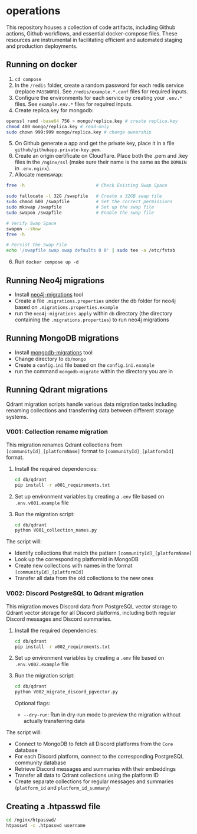 # operations
This repository houses a collection of code artifacts, including Github actions, Github workflows, and essential docker-compose files. These resources are instrumental in facilitating efficient and automated staging and production deployments.

## Running on docker

1. `cd compose`
2. In the `/redis` folder, create a random password for each redis service (replace `PASSWORD`). See `/redis/example.*.conf` files for required inputs.
3. Configure the environments for each service by creating your `.env.*` files. See `example.env.*` files for required inputs.
4. Create replica.key for mongodb:
```sh
openssl rand -base64 756 > mongo/replica.key # create replica.key
chmod 400 mongo/replica.key # read-only
sudo chown 999:999 mongo/replica.key # change ownership
```
5. On Github generate a app and get the private key, place it in a file `github/githubapp.private-key.pem`.
6. Create an origin certificate on Cloudflare. Place both the .pem and .key files in the `/nginx/ssl` (make sure their name is the same as the `DOMAIN` in `.env.nginx`).
7. Allocate memswap:
```bash
free -h                           # Check Existing Swap Space

sudo fallocate -l 32G /swapfile   # Create a 32GB swap file
sudo chmod 600 /swapfile          # Set the correct permissions
sudo mkswap /swapfile             # Set up the swap file
sudo swapon /swapfile             # Enable the swap file

# Verify Swap Space
swapon --show
free -h

# Persist the Swap File
echo '/swapfile swap swap defaults 0 0' | sudo tee -a /etc/fstab
```
6. Run `docker compose up -d`


<!-- ## Localhost

- Create a `.env` file with `HOST_NAME=docker.localhost`. See [.env.example](/.env.example).
- Generate a basic auth for a user using: `echo $(htpasswd -nB user)`
- Create a `userFile` file and paste the basic auth you generated. See [userFile.example](/userFile.example).
- Install [mkcert](https://github.com/FiloSottile/mkcert).
- If its the first mkcert install, run `mkcert -install`.
- Create the `/certs` folder using `mkdir certs`.
- Generate your origin certificates: `mkcert -cert-file certs/origin-cert.pem -key-file certs/origin-key.pem "docker.localhost" "*.docker.localhost"`
- Start docker: `docker compose up -d`
- Head over to [traefik.docker.localhost](https://traefik.docker.localhost)
- Enter the user and password from the basic auth.
- You should see your traefik dashboard. -->

<!-- ## Server w/ Cloudflare Origin Certificates

- Login to your server
- [Install Docker Engine with Ubuntu](https://docs.docker.com/engine/install/ubuntu/)
- Clone the repository. `git clone https://github.com/TogetherCrew/operations`
- Go into the folder: `cd operations`
- Create a `.env` file with `HOST_NAME=yourdomain.com`. See [.env.example](/.env.example).
- Generate a basic auth for a user using: `echo $(htpasswd -nB user)`. See [userFile.example](/userFile.example).
- Create a `userFile` file and paste the basic auth you generated. You can add multiple.
- Go to Cloudflare -> Your Domain -> SSL/TLS -> Origin Server, and Create Certificates.
- Create the `/certs` folder using `mkdir certs`.
- Create a file named `origin-cert.pem` and paste the Origin Certificate from Cloudflare.
- Create a file named `origin-key.pem` and paste the Origin Key from Cloudflare.
- Configure your DNS. For example:
|Type|Name|Content|Proxy status|TTL|
|-|-|-|-|-|
|A|yourdomain.com|123.456.789|True|Auto|
|CNAME|traefik|@|True|Auto|
- Start docker: `docker compose up -d`
- Head over to traefik.*yourdomain.com*
- Enter the user and password from the basic auth.
- You should see your traefik dashboard. -->

## Running Neo4j migrations

- Install [neo4j-migrations](https://michael-simons.github.io/neo4j-migrations/2.2.2/#cli) tool
- Create a file `.migrations.properties` under the db folder for neo4j based on `.migrations.properties.example`
- run the `neo4j-migrations apply` within `db` directory (the directory containing the `.migrations.properties`) to run neo4j migrations

## Running MongoDB migrations

- Install [mongodb-migrations](https://pypi.org/project/mongodb-migrations/) tool
- Change directory to `db/mongo`
- Create a `config.ini` file based on the `config.ini.example`
- run the command `mongodb-migrate` within the directory you are in

## Running Qdrant migrations

Qdrant migration scripts handle various data migration tasks including renaming collections and transferring data between different storage systems.

### V001: Collection rename migration

This migration renames Qdrant collections from `[communityId]_[platformName]` format to `[communityId]_[platformId]` format.

1. Install the required dependencies:

   ```bash
   cd db/qdrant
   pip install -r v001_requirements.txt
   ```

2. Set up environment variables by creating a `.env` file based on `.env.v001.example` file

3. Run the migration script:

   ```bash
   cd db/qdrant
   python V001_collection_names.py
   ```

The script will:

- Identify collections that match the pattern `[communityId]_[platformName]`
- Look up the corresponding platformId in MongoDB
- Create new collections with names in the format `[communityId]_[platformId]`
- Transfer all data from the old collections to the new ones

### V002: Discord PostgreSQL to Qdrant migration

This migration moves Discord data from PostgreSQL vector storage to Qdrant vector storage for all Discord platforms, including both regular Discord messages and Discord summaries.

1. Install the required dependencies:

   ```bash
   cd db/qdrant
   pip install -r v002_requirements.txt
   ```

2. Set up environment variables by creating a `.env` file based on `.env.v002.example` file

3. Run the migration script:

   ```bash
   cd db/qdrant
   python V002_migrate_discord_pgvector.py
   ```

   Optional flags:
   - `--dry-run`: Run in dry-run mode to preview the migration without actually transferring data

The script will:

- Connect to MongoDB to fetch all Discord platforms from the `Core` database
- For each Discord platform, connect to the corresponding PostgreSQL community database
- Retrieve Discord messages and summaries with their embeddings
- Transfer all data to Qdrant collections using the platform ID
- Create separate collections for regular messages and summaries (`platform_id` and `platform_id_summary`)

## Creating a .htpasswd file

```bash
cd /nginx/htpasswd/
htpasswd -c .htpasswd username
```
